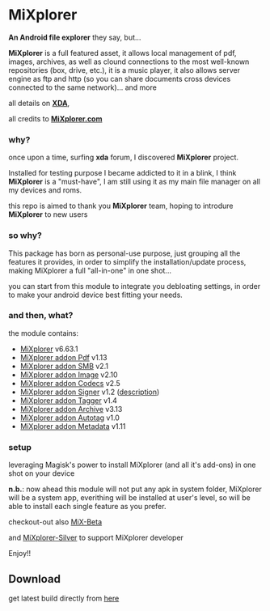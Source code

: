 # MiXplorer

**An Android file explorer** they say, but...

**MiXplorer** is a full featured asset, it allows local management of pdf, images, archives, as well as clound connections to the most well-known repositories (box, drive, etc.), it is a music player, it also allows server engine as ftp and http (so you can share documents cross devices connected to the same network)... and more

all details on <a href="https://forum.xda-developers.com/t/app-2-2-mixplorer-v6-x-released-fully-featured-file-manager.1523691/post-23109280">**XDA**</a>,

all credits to <a href="https://mixplorer.com/">**MiXplorer.com**</a>


### why?
once upon a time, surfing **xda** forum, I discovered **MiXplorer** project.

Installed for testing purpose I became addicted to it in a blink, I think **MiXplorer** is a "must-have", I am still using it as my main file manager on all my devices and roms. 

this repo is aimed to thank you **MiXplorer** team, hoping to introdure **MiXplorer** to new users

### so why?

This package has born as personal-use purpose, just grouping all the features it provides, in order to simplify the installation/update process, making MiXplorer a full "all-in-one" in one shot...

you can start from this module to integrate you debloating settings, in order to make your android device best fitting your needs.

### and then, what?

the module contains:
- [MiXplorer](https://forum.xda-developers.com/t/app-2-2-mixplorer-v6-x-released-fully-featured-file-manager.1523691/post-23109280) v6.63.1
- [MiXplorer addon Pdf](https://play.google.com/store/apps/details?id=com.mixplorer.addon.pdf) v1.13
- [MiXplorer addon SMB](https://www.apkmirror.com/apk/hootan-parsa/mix-smb-2-0-2-1/) v2.1
- [MiXplorer addon Image](https://play.google.com/store/apps/details?id=com.mixplorer.addon.image) v2.10
- [MiXplorer addon Codecs](https://play.google.com/store/apps/details?id=com.mixplorer.addon.codecs) v2.5
- [MiXplorer addon Signer](https://archive.is/fxzru) v1.2 ([description](https://forum.xda-developers.com/t/app-2-2-mixplorer-v6-x-released-fully-featured-file-manager.1523691/page-503#post-62471440))
- [MiXplorer addon Tagger](https://play.google.com/store/apps/details?id=com.mixplorer.addon.tagger) v1.4
- [MiXplorer addon Archive](https://play.google.com/store/apps/details?id=com.mixplorer.addon.archive) v3.13
- [MiXplorer addon Autotag](https://forum.xda-developers.com/t/mixplorer-q-a-and-faq-user-manual.3308582/page-21#post-75366938) v1.0
- [MiXplorer addon Metadata](https://web.archive.org/web/20170326154127/https://play.google.com/store/apps/details?id=com.mixplorer.addon.metadata) v1.11

### setup

leveraging Magisk's power to install MiXplorer (and all it's add-ons) in one shot on your device

<b>n.b.</b>: now ahead this module will not put any apk in system folder, MiXplorer will be a system app, everithing will be installed at user's level, so will be able to install each single feature as you prefer.


checkout-out also [MiX-Beta](https://mixplorer.com/beta/)

and [MiXplorer-Silver](https://play.google.com/store/apps/details?id=com.mixplorer.silver) to support MiXplorer developer



Enjoy!!

## Download
get latest build directly from <a href="https://github.com/Magisk-Modules-Alt-Repo/MiXplorer/releases/latest">here</a>
